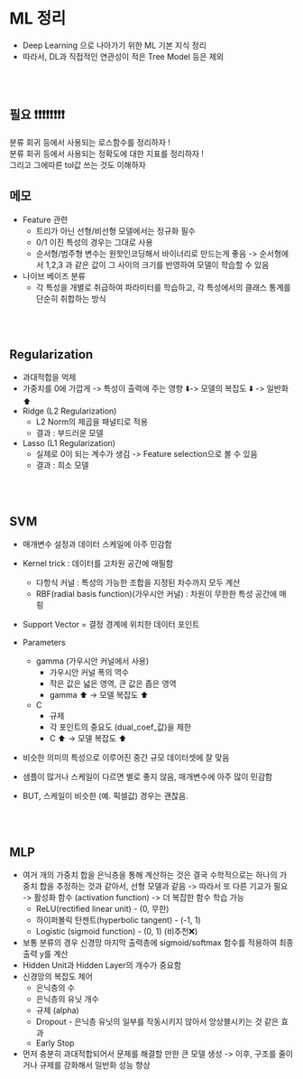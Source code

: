 # ML 정리

- Deep Learning 으로 나아가기 위한 ML 기본 지식 정리
- 따라서, DL과 직접적인 연관성이 적은 Tree Model 등은 제외

<br>
<br>

## 필요 ❗️❗️❗️❗️❗️❗️❗️❗️
분류 회귀 등에서 사용되는 로스함수를 정리하자 !<br>
분류 회귀 등에서 사용되는 정확도에 대한 지표를 정리하자 !<br>
그리고 그에따른 tol값 쓰는 것도 이해하자<br>


## 메모

- Feature 관련
  - 트리가 아닌 선형/비선형 모델에서는 정규화 필수
  - 0/1 이진 특성의 경우는 그대로 사용
  - 순서형/범주형 변수는 원핫인코딩해서 바이너리로 만드는게 좋음 -> 순서형에서 1,2,3 과 같은 값이 그 사이의 크기를 반영하여 모델이 학습할 수 있음
- 나이브 베이즈 분류
  - 각 특성을 개별로 취급하여 파라미터를 학습하고, 각 특성에서의 클래스 통계를 단순히 취합하는 방식

<br>

<br>

## Regularization

- 과대적합을 억제
- 가중치를 0에 가깝게 -> 특성이 출력에 주는 영향 ⬇️-> 모델의 복잡도 ⬇️  -> 일반화 ⬆️
- Ridge (L2 Regularization)
  - L2 Norm의 제곱을 패널티로 적용
  - 결과 : 부드러운 모델
- Lasso (L1 Regularization)
  - 실제로 0이 되는 계수가 생김 -> Feature selection으로 볼 수 있음
  - 결과 : 희소 모델

<br>
<br>

## SVM

- 매개변수 설정과 데이터 스케일에 아주 민감함

- Kernel trick : 데이터를 고차원 공간에 매필함
  - 다항식 커널 : 특성의 가능한 조합을 지정된 차수까지 모두 계산
  - RBF(radial basis function)(가우시안 커널) : 차원이 무한한 특성 공간에 매핑
- Support Vector = 결정 경계에 위치한 데이터 포인트
- Parameters
  - gamma (가우시안 커널에서 사용)
    - 가우시안 커널 폭의 역수
    - 작은 값은 넓은 영역, 큰 값은 좁은 영역
    - gamma ⬆️ -> 모델 복잡도 ⬆️
  - C
    - 규제
    - 각 포인트의 중요도 (dual_coef_값)을 제한
    - C ⬆️ -> 모델 복잡도 ⬆️
- 비슷한 의미의 특성으로 이루어진 중간 규모 데이터셋에 잘 맞음

- 샘플이 많거나 스케일이 다르면 별로 좋지 않음, 매개변수에 아주 많이 민감함
- BUT, 스케일이 비슷한 (예. 픽셀값) 경우는 괜찮음.

<br>

<br>

## MLP

- 여거 개의 가중치 합을 은닉층을 통해 계산하는 것은 결국 수학적으로는 하나의 가중치 합을 추정하는 것과 같아서, 선형 모델과 같음 -> 따라서 또 다른 기교가 필요 -> 활성화 함수 (activation function) -> 더 복잡한 함수 학습 가능
  - ReLU(rectified linear unit) - (0, 무한)
  - 하이퍼볼릭 탄젠트(hyperbolic tangent) - (-1, 1)
  - Logistic (sigmoid function) - (0, 1) (비추천❌)
- 보통 분류의 경우 신경망 마지막 출력층에 sigmoid/softmax 함수를 적용하여 최종 출력 y를 계산
-  Hidden Unit과 Hidden Layer의 개수가 중요함
- 신경망의 복잡도 제어
  - 은닉층의 수
  - 은닉층의 유닛 개수
  - 규제 (alpha)
  - Dropout - 은닉층 유닛의 일부를 작동시키지 않아서 앙상블시키는 것 같은 효과
  - Early Stop
- 먼저 충분히 과대적합되어서 문제를 해결할 만한 큰 모델 생성 -> 이후, 구조를 줄이거나 규제를 강화해서 일반화 성능 향상
